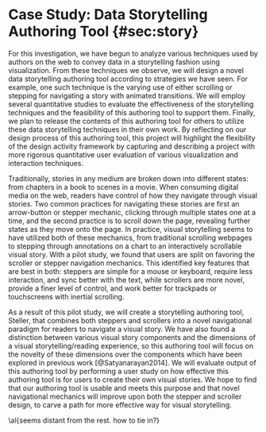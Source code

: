 
# Case Study: Data Storytelling Authoring Tool {#sec:story}

For this investigation, we have begun to analyze various techniques used by authors on the web to convey data in a storytelling fashion using visualization.
From these techniques we observe, we will design a novel data storytelling authoring tool according to strategies we have seen.
For example, one such technique is the varying use of either scrolling or stepping for navigating a story with animated transitions.
We will employ several quantitative studies to evaluate the effectiveness of the storytelling techniques and the feasibility of this authoring tool to support them.
Finally, we plan to release the contents of this authoring tool for others to utilize these data storytelling techniques in their own work.
By reflecting on our design process of this authoring tool, this project will highlight the flexibility of the design activity framework by capturing and describing a project with more rigorous quantitative user evaluation of various visualization and interaction techniques.


Traditionally, stories in any medium are broken down into different states: from chapters in a book to scenes in a movie.
When consuming digital media on the web, readers have control of how they navigate through visual stories.
Two common practices for navigating these stories are first an arrow-button or stepper mechanic, clicking through multiple states one at a time,
and the second practice is to scroll down the page, revealing further states as they move onto the page.
In practice, visual storytelling seems to have utilized both of these mechanics, from traditional scrolling webpages to stepping through annotations on a chart to an interactively scrollable visual story.
With a pilot study, we found that users are split on favoring the scroller or stepper navigation mechanics.
This identified key features that are best in both: steppers are simple for a mouse or keyboard, require less interaction, and sync better with the text, while scrollers are more novel, provide a finer level of control, and work better for trackpads or touchscreens with inertial scrolling.


As a result of this pilot study, we will create a storytelling authoring tool, Steller, that combines both steppers and scrollers into a novel navigational paradigm for readers to navigate a visual story.
We have also found a distinction between various visual story components and the dimensions of a visual storytelling/reading experience, so this authoring tool will focus on the novelty of these dimensions over the components which have been explored in previous work [@Satyanarayan2014].
We will evaluate output of this authoring tool by performing a user study on how effective this authoring tool is for users to create their own visual stories.
We hope to find that our authoring tool is usable and meets this purpose
and that novel navigational mechanics will improve upon both the stepper and scroller design, to carve a path for more effective way for visual storytelling.

\al{seems distant from the rest. how to tie in?}

